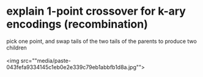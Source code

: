 # explain 1-point crossover for k-ary encodings (recombination)
pick one point, and swap tails of the two tails of the parents to produce two children<br><br><img src=""media/paste-043fefa9334145c1eb0e2e339c79eb1abbfb1d8a.jpg"">
